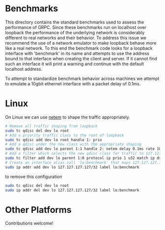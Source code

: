 Benchmarks
==========

This directory contains the standard benchmarks used to assess the performance of GRPC. Since these
benchmarks run on localhost over loopback the performance of the underlying network is considerably
different to real networks and their behavior. To address this issue we recommend the use of
a network emulator to make loopback behave more like a real network. To this end the benchmark
code looks for a loopback interface with 'benchmark' in its name and attempts to use the address
bound to that interface when creating the client and server. If it cannot find such an interface it
will print a warning and continue with the default localhost address.

To attempt to standardize benchmark behavior across machines we attempt to emulate a 10gbit
ethernet interface with a packet delay of 0.1ms.


Linux
=====

On Linux we can use [netem](https://www.linuxfoundation.org/collaborate/workgroups/networking/netem)  to shape the traffic appropriately.

```sh
# Remove all traffic shaping from loopback
sudo tc qdisc del dev lo root
# Add a priority traffic class to the root of loopback
sudo tc qdisc add dev lo root handle 1: prio
# Add a qdisc under the new class with the appropriate shaping
sudo tc qdisc add dev lo parent 1:1 handle 2: netem delay 0.1ms rate 10gbit
# Add a filter which selects the new qdisc class for traffic to 127.127.127.127
sudo tc filter add dev lo parent 1:0 protocol ip prio 1 u32 match ip dst 127.127.127.127 flowid 2:1
# Create an interface alias call 'lo:benchmark' that maps 127.127.127.127 to loopback
sudo ip addr add dev lo 127.127.127.127/32 label lo:benchmark
```

to remove this configuration

```sh
sudo tc qdisc del dev lo root
sudo ip addr del dev lo 127.127.127.127/32 label lo:benchmark
```

Other Platforms
===============

Contributions welcome!

